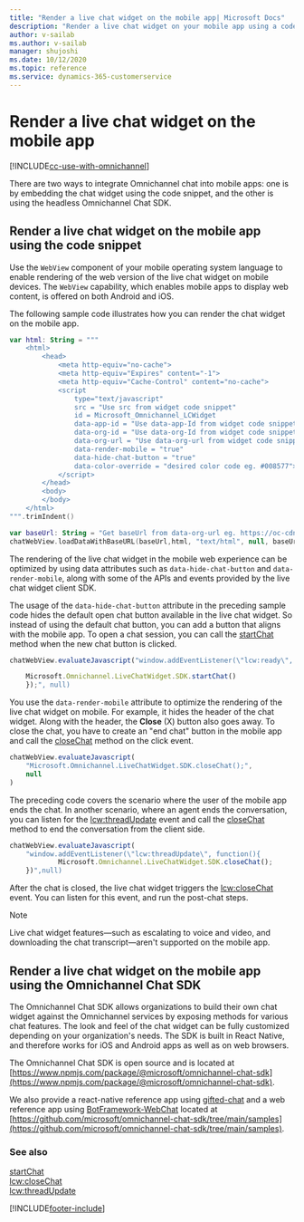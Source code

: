 ```yaml
---
title: "Render a live chat widget on the mobile app| Microsoft Docs"
description: "Render a live chat widget on your mobile app using a code snippet or SDK"
author: v-sailab
ms.author: v-sailab
manager: shujoshi
ms.date: 10/12/2020
ms.topic: reference
ms.service: dynamics-365-customerservice
---
```

# Render a live chat widget on the mobile app

[!INCLUDE[cc-use-with-omnichannel](../includes/cc-use-with-omnichannel.md)]

There are two ways to integrate Omnichannel chat into mobile apps: one is by embedding the chat widget using the code snippet, and the other is using the headless Omnichannel Chat SDK.

## Render a live chat widget on the mobile app using the code snippet
Use the `WebView` component of your mobile operating system language to enable rendering of the web version of the live chat widget on mobile devices. The `WebView` capability, which enables mobile apps to display web content, is offered on both Android and iOS.

The following sample code illustrates how you can render the chat widget on the mobile app. 

```Kotlin
var html: String = """
    <html>
        <head>
            <meta http-equiv="no-cache">
            <meta http-equiv="Expires" content="-1">
            <meta http-equiv="Cache-Control" content="no-cache">
            <script 
                type="text/javascript"
                src = "Use src from widget code snippet"
                id = Microsoft_Omnichannel_LCWidget
                data-app-id = "Use data-app-Id from widget code snippet"
                data-org-id = "Use data-org-Id from widget code snippet"
                data-org-url = "Use data-org-url from widget code snippet"
                data-render-mobile = "true"
                data-hide-chat-button = "true"
                data-color-override = "desired color code eg. #008577">
            </script>
        </head>
        <body>
        </body>
    </html>
""".trimIndent()

var baseUrl: String = "Get baseUrl from data-org-url eg. https://oc-cdn-ocprod.azureedge.net"
chatWebView.loadDataWithBaseURL(baseUrl,html, "text/html", null, baseUrl)
```

The rendering of the live chat widget in the mobile web experience can be optimized by using data attributes such as `data-hide-chat-button` and `data-render-mobile`, along with some of the APIs and events provided by the live chat widget client SDK.

The usage of the `data-hide-chat-button` attribute in the preceding sample code hides the default open chat button available in the live chat widget. So instead of using the default chat button, you can add a button that aligns with the mobile app. To open a chat session, you can call the [startChat](developer/reference/methods/startchat.md) method when the new chat button is clicked.

```javascript
chatWebView.evaluateJavascript("window.addEventListener(\"lcw:ready\", function handleLivechatReadyEvent(){

    Microsoft.Omnichannel.LiveChatWidget.SDK.startChat()
    });", null)
```

You use the `data-render-mobile` attribute to optimize the rendering of the live chat widget on mobile. For example, it hides the header of the chat widget. Along with the header, the **Close** (X) button also goes away. To close the chat, you have to create an "end chat" button in the mobile app and call the [closeChat](developer/reference/methods/closeChat.md) method on the click event. 

```javascript
chatWebView.evaluateJavascript(
    "Microsoft.Omnichannel.LiveChatWidget.SDK.closeChat();",
    null
)
```

The preceding code covers the scenario where the user of the mobile app ends the chat. In another scenario, where an agent ends the conversation, you can listen for the [lcw:threadUpdate](developer/reference/events/lcw-threadUpdate.md) event and call the [closeChat](developer/reference/methods/closeChat.md) method to end the conversation from the client side.

```javascript
chatWebView.evaluateJavascript(
    "window.addEventListener(\"lcw:threadUpdate\", function(){
            Microsoft.Omnichannel.LiveChatWidget.SDK.closeChat();
    })",null)
```

After the chat is closed, the live chat widget triggers the [lcw:closeChat](developer/reference/events/lcw-closeChat.md) event. You can listen for this event, and run the post-chat steps.

> [!NOTE]
> Live chat widget features&mdash;such as escalating to voice and video, and downloading the chat transcript&mdash;aren't supported on the mobile app.

## Render a live chat widget on the mobile app using the Omnichannel Chat SDK

The Omnichannel Chat SDK allows organizations to build their own chat widget against the Omnichannel services by exposing methods for various chat features. The look and feel of the chat widget can be fully customized depending on your organization's needs. The SDK is built in React Native, and therefore works for iOS and Android apps as well as on web browsers.  

The Omnichannel Chat SDK is open source and is located at [https://www.npmjs.com/package/@microsoft/omnichannel-chat-sdk](https://www.npmjs.com/package/@microsoft/omnichannel-chat-sdk).  

We also provide a react-native reference app using [gifted-chat](https://github.com/FaridSafi/react-native-gifted-chat) and a web reference app using [BotFramework-WebChat](https://github.com/microsoft/BotFramework-WebChat) located at [https://github.com/microsoft/omnichannel-chat-sdk/tree/main/samples](https://github.com/microsoft/omnichannel-chat-sdk/tree/main/samples).


### See also

[startChat](developer/reference/methods/startchat.md)<br />
[lcw:closeChat](developer/reference/events/lcw-closechat.md)<br />
[lcw:threadUpdate](developer/reference/events/lcw-threadUpdate.md)


[!INCLUDE[footer-include](../includes/footer-banner.md)]
